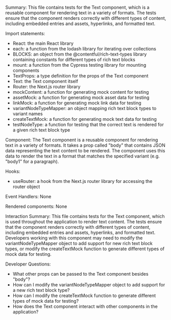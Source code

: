 Summary:
This file contains tests for the Text component, which is a reusable component for rendering text in a variety of formats. The tests ensure that the component renders correctly with different types of content, including embedded entries and assets, hyperlinks, and formatted text.

Import statements:
- React: the main React library
- each: a function from the lodash library for iterating over collections
- BLOCKS: an object from the @contentful/rich-text-types library containing constants for different types of rich text blocks
- mount: a function from the Cypress testing library for mounting components
- TextProps: a type definition for the props of the Text component
- Text: the Text component itself
- Router: the Next.js router library
- mockContent: a function for generating mock content for testing
- assetMock: a function for generating mock asset data for testing
- linkMock: a function for generating mock link data for testing
- variantNodeTypeMapper: an object mapping rich text block types to variant names
- createTextMock: a function for generating mock text data for testing
- testNodeType: a function for testing that the correct text is rendered for a given rich text block type

Component:
The Text component is a reusable component for rendering text in a variety of formats. It takes a prop called "body" that contains JSON data representing the text content to be rendered. The component uses this data to render the text in a format that matches the specified variant (e.g. "body1" for a paragraph).

Hooks:
- useRouter: a hook from the Next.js router library for accessing the router object

Event Handlers:
None

Rendered components:
None

Interaction Summary:
This file contains tests for the Text component, which is used throughout the application to render text content. The tests ensure that the component renders correctly with different types of content, including embedded entries and assets, hyperlinks, and formatted text. Developers working with this component may need to modify the variantNodeTypeMapper object to add support for new rich text block types, or modify the createTextMock function to generate different types of mock data for testing.

Developer Questions:
- What other props can be passed to the Text component besides "body"?
- How can I modify the variantNodeTypeMapper object to add support for a new rich text block type?
- How can I modify the createTextMock function to generate different types of mock data for testing?
- How does the Text component interact with other components in the application?